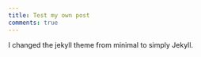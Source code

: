 ```yaml
---
title: Test my own post
comments: true
---
```


I changed the jekyll theme from minimal to simply Jekyll.